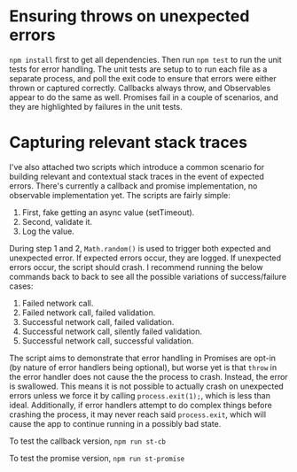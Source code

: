 
# Ensuring throws on unexpected errors
`npm install` first to get all dependencies. Then run `npm test` to run the
unit tests for error handling.  The unit tests are setup to to run each file as
a separate process, and poll the exit code to ensure that errors were either
thrown or captured correctly. Callbacks always throw, and Observables appear to
do the same as well. Promises fail in a couple of scenarios, and they are
highlighted by failures in the unit tests.


# Capturing relevant stack traces
I've also attached two scripts which introduce a common scenario for building
relevant and contextual stack traces in the event of expected errors. There's
currently a callback and promise implementation, no observable implementation
yet. The scripts are fairly simple:

1. First, fake getting an async value (setTimeout).
2. Second, validate it.
3. Log the value.

During step 1 and 2, `Math.random()` is used to trigger both expected and
unexpected error. If expected errors occur, they are logged. If unexpected
errors occur, the script should crash. I recommend running the below commands
back to back to see all the possible variations of success/failure cases:

1. Failed network call.
2. Failed network call, failed validation.
3. Successful network call, failed validation.
4. Successful network call, silently failed validation.
5. Successful network call, successful validation.

The script aims to demonstrate that error handling in Promises are opt-in (by
nature of error handlers being optional), but worse yet is that `throw` in the
error handler does not cause the the process to crash. Instead, the error is
swallowed. This means it is not possible to actually crash on unexpected errors
unless we force it by calling `process.exit(1);`, which is less than ideal.
Additionally, if error handlers attempt to do complex things before crashing
the process, it may never reach said `process.exit`, which will cause the app
to continue running in a possibly bad state.

To test the callback version, `npm run st-cb`

To test the promise version, `npm run st-promise`





